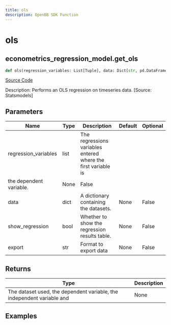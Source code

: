 ```yaml
---
title: ols
description: OpenBB SDK Function
---
```

# ols

## econometrics_regression_model.get_ols

```python
def ols(regression_variables: List[Tuple], data: Dict[str, pd.DataFrame], show_regression: bool, export: str) -> None:
```
[Source Code](https://github.com/OpenBB-finance/OpenBBTerminal/tree/main/openbb_terminal/econometrics/regression_model.py#L135)

Description: Performs an OLS regression on timeseries data. [Source: Statsmodels]

## Parameters

| Name | Type | Description | Default | Optional |
| ---- | ---- | ----------- | ------- | -------- |
| regression_variables | list | The regressions variables entered where the first variable is
the dependent variable. | None | False |
| data | dict | A dictionary containing the datasets. | None | False |
| show_regression | bool | Whether to show the regression results table. | None | False |
| export | str | Format to export data | None | False |

## Returns

| Type | Description |
| ---- | ----------- |
| The dataset used, the dependent variable, the independent variable and | None |

## Examples

